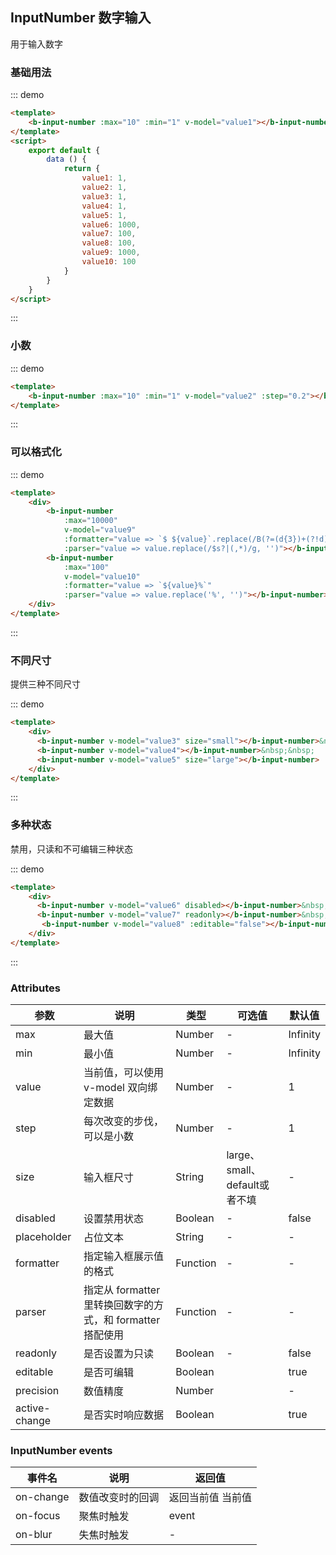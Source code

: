 ## InputNumber 数字输入

用于输入数字

### 基础用法

::: demo
```html  
<template>
    <b-input-number :max="10" :min="1" v-model="value1"></b-input-number>
</template>
<script>
    export default {
        data () {
            return {
                value1: 1,
                value2: 1,
                value3: 1,
                value4: 1,
                value5: 1,
                value6: 1000,
                value7: 100,
                value8: 100,
                value9: 1000,
                value10: 100
            }
        }
    }
</script>
```
:::

### 小数


::: demo
```html  
<template>
    <b-input-number :max="10" :min="1" v-model="value2" :step="0.2"></b-input-number>
</template>
```
:::

### 可以格式化

::: demo
```html  
<template>
    <div>
        <b-input-number
            :max="10000"
            v-model="value9"
            :formatter="value => `$ ${value}`.replace(/B(?=(d{3})+(?!d))/g, ',')"
            :parser="value => value.replace(/$s?|(,*)/g, '')"></b-input-number>&nbsp;&nbsp;
        <b-input-number
            :max="100"
            v-model="value10"
            :formatter="value => `${value}%`"
            :parser="value => value.replace('%', '')"></b-input-number>
    </div>
</template>
```
:::

### 不同尺寸

提供三种不同尺寸

::: demo
```html  
<template>
    <div>
      <b-input-number v-model="value3" size="small"></b-input-number>&nbsp;&nbsp;
      <b-input-number v-model="value4"></b-input-number>&nbsp;&nbsp;
      <b-input-number v-model="value5" size="large"></b-input-number>
    </div>
</template>
```
:::


### 多种状态

禁用，只读和不可编辑三种状态

::: demo
```html  
<template>
    <div>
      <b-input-number v-model="value6" disabled></b-input-number>&nbsp;&nbsp;
      <b-input-number v-model="value7" readonly></b-input-number>&nbsp;&nbsp;
       <b-input-number v-model="value8" :editable="false"></b-input-number>
    </div>
</template>
```
:::

### Attributes

| 参数      | 说明    | 类型      | 可选值       | 默认值   |
|---------- |-------- |---------- |-------------  |-------- |
|max|	最大值	|Number	|-  |Infinity|
|min	|最小值|	Number|	- |Infinity|
|value|	当前值，可以使用 v-model 双向绑定数据|	Number| - |	1|
|step|	每次改变的步伐，可以是小数|	Number| - |	1|
|size	|输入框尺寸|String| large、small、default或者不填|	- |
|disabled|	设置禁用状态	|Boolean| - |	false|
|placeholder|	占位文本|	String| -|	- |
|formatter	|指定输入框展示值的格式|	Function| -|	-|
|parser	|指定从 formatter 里转换回数字的方式，和 formatter 搭配使用|	Function| - |	-|
|readonly	|是否设置为只读|	Boolean|-|	false|
|editable	|是否可编辑|	Boolean| |	true|
|precision	|数值精度|	Number| |	-|
|active-change|	是否实时响应数据|	Boolean| |	true|

### InputNumber events 

| 事件名      | 说明    | 返回值      |
|---------- |-------- |---------- |
|on-change|	数值改变时的回调|返回当前值	当前值|
|on-focus|	聚焦时触发|	event|
|on-blur|	失焦时触发|	-|
